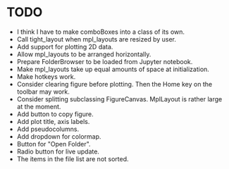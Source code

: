 TODO
====
* I think I have to make comboBoxes into a class of its own.
* Call tight_layout when mpl_layouts are resized by user.
* Add support for plotting 2D data.
* Allow mpl_layouts to be arranged horizontally.
* Prepare FolderBrowser to be loaded from Jupyter notebook.
* Make mpl_layouts take up equal amounts of space at initialization.
* Make hotkeys work.
* Consider clearing figure before plotting. Then the Home key on the toolbar may work.
* Consider splitting subclassing FigureCanvas. MplLayout is rather large at the moment.
* Add button to copy figure.
* Add plot title, axis labels.
* Add pseudocolumns.
* Add dropdown for colormap.
* Button for "Open Folder".
* Radio button for live update.
* The items in the file list are not sorted.
